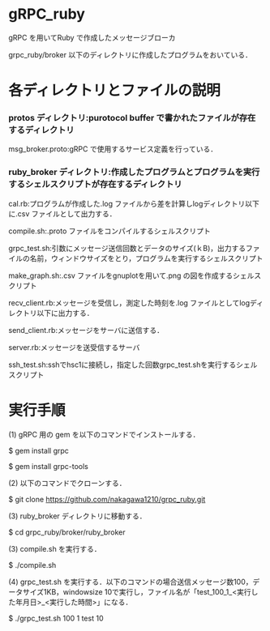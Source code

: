 gRPC_ruby 
===================================

gRPC を用いてRuby で作成したメッセージブローカ

grpc_ruby/broker 以下のディレクトリに作成したプログラムをおいている．

# 各ディレクトリとファイルの説明
### protos ディレクトリ:purotocol buffer で書かれたファイルが存在するディレクトリ
msg_broker.proto:gRPC で使用するサービス定義を行っている．

### ruby_broker ディレクトリ:作成したプログラムとプログラムを実行するシェルスクリプトが存在するディレクトリ

cal.rb:プログラムが作成した.log ファイルから差を計算しlogディレクトリ以下に.csv ファイルとして出力する．

compile.sh:.proto ファイルをコンパイルするシェルスクリプト

grpc_test.sh:引数にメッセージ送信回数とデータのサイズ(ｋB)，出力するファイルの名前，ウィンドウサイズをとり，プログラムを実行するシェルスクリプト

make_graph.sh:.csv ファイルをgnuplotを用いて.png の図を作成するシェルスクリプト

recv_client.rb:メッセージを受信し，測定した時刻を.log ファイルとしてlogディレクトリ以下に出力する．

send_client.rb:メッセージをサーバに送信する．

server.rb:メッセージを送受信するサーバ

ssh_test.sh:sshでhsc1に接続し，指定した回数grpc_test.shを実行するシェルスクリプト

# 実行手順
(1) gRPC 用の gem を以下のコマンドでインストールする．

$ gem install grpc

$ gem install grpc-tools

(2) 以下のコマンドでクローンする．

$ git clone https://github.com/nakagawa1210/grpc_ruby.git

(3) ruby_broker ディレクトリに移動する．

$ cd grpc_ruby/broker/ruby_broker

(3) compile.sh を実行する．

$ ./compile.sh

(4) grpc_test.sh を実行する．以下のコマンドの場合送信メッセージ数100，データサイズ1KB，windowsize 10で実行し，ファイル名が「test_100_1_<実行した年月日>_<実行した時間>」になる．

$ ./grpc_test.sh 100 1 test 10
